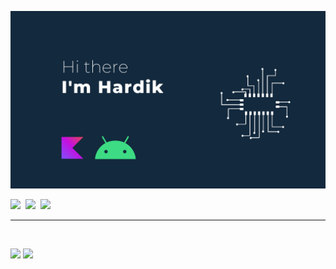 ![](./img/cover.png)

<a href="https://twitter.com/simplyHardikk">![](https://img.shields.io/badge/Twitter-1DA1F2?style=for-the-badge&logo=twitter&logoColor=white)</a>&nbsp;
<a href="https://www.instagram.com/hardik__sachan/">![](https://img.shields.io/badge/Instagram-E4405F?style=for-the-badge&logo=instagram&logoColor=white)</a>&nbsp;
<a href="https://www.linkedin.com/in/hardik-sachan/">![](https://img.shields.io/badge/LinkedIn-0077B5?style=for-the-badge&logo=linkedin&logoColor=white)</a>

---

<br>

![](https://github-readme-stats.vercel.app/api?username=hardiksachan&show_icons=true&theme=city_lights&locale=en)
![](https://github-readme-stats.vercel.app/api/top-langs/?username=hardiksachan&theme=city_lights&locale=en)

<!-- img width="48%" align="center" src="https://github-readme-streak-stats.herokuapp.com/?user=hardiksachan&theme=dark" alt="hardiksachan" / -->
